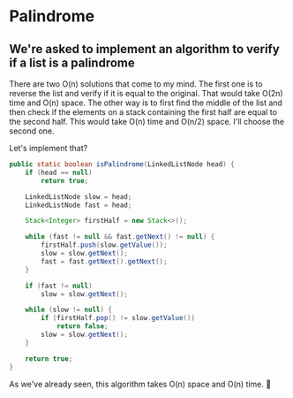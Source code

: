 # Palindrome

## We're asked to implement an algorithm to verify if a list is a palindrome

There are two O(n) solutions that come to my mind. The first one is to reverse the list and verify if it is equal to the original.
That would take O(2n) time and O(n) space.
The other way is to first find the middle of the list and then check if the elements on a stack containing the first half are equal to the second half.
This would take O(n) time and O(n/2) space.
I'll choose the second one.

Let's implement that?

```java
public static boolean isPalindrome(LinkedListNode head) {
    if (head == null)
        return true;

    LinkedListNode slow = head;
    LinkedListNode fast = head;

    Stack<Integer> firstHalf = new Stack<>();

    while (fast != null && fast.getNext() != null) {
        firstHalf.push(slow.getValue());
        slow = slow.getNext();
        fast = fast.getNext().getNext();
    }

    if (fast != null)
        slow = slow.getNext();

    while (slow != null) {
        if (firstHalf.pop() != slow.getValue())
            return false;
        slow = slow.getNext();
    }

    return true;
}
```

As we've already seen, this algorithm takes O(n) space and O(n) time. :tada:
